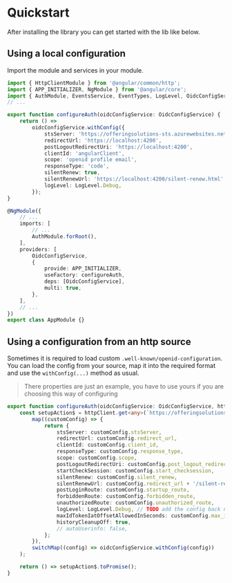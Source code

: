 # Quickstart

After installing the library you can get started with the lib like below.

## Using a local configuration

Import the module and services in your module.

```typescript
import { HttpClientModule } from '@angular/common/http';
import { APP_INITIALIZER, NgModule } from '@angular/core';
import { AuthModule, EventsService, EventTypes, LogLevel, OidcConfigService } from 'angular-auth-oidc-client';
// ...

export function configureAuth(oidcConfigService: OidcConfigService) {
    return () =>
        oidcConfigService.withConfig({
            stsServer: 'https://offeringsolutions-sts.azurewebsites.net',
            redirectUrl: 'https://localhost:4200',
            postLogoutRedirectUri: 'https://localhost:4200',
            clientId: 'angularClient',
            scope: 'openid profile email',
            responseType: 'code',
            silentRenew: true,
            silentRenewUrl: 'https://localhost:4200/silent-renew.html',
            logLevel: LogLevel.Debug,
        });
}

@NgModule({
    // ...
    imports: [
        // ...
        AuthModule.forRoot(),
    ],
    providers: [
        OidcConfigService,
        {
            provide: APP_INITIALIZER,
            useFactory: configureAuth,
            deps: [OidcConfigService],
            multi: true,
        },
    ],
    // ...
})
export class AppModule {}
```

## Using a configuration from an http source

Sometimes it is required to load custom `.well-known/openid-configuration`. You can load the config from your source, map it into the required format and use the `withConfig(...)` method as usual.

> There properties are just an example, you have to use yours if you are choosing this way of configuring

```typescript
export function configureAuth(oidcConfigService: OidcConfigService, httpClient: HttpClient) {
    const setupAction$ = httpClient.get<any>(`https://offeringsolutions-sts.azurewebsites.net/api/ClientAppSettings`).pipe(
        map((customConfig) => {
            return {
                stsServer: customConfig.stsServer,
                redirectUrl: customConfig.redirect_url,
                clientId: customConfig.client_id,
                responseType: customConfig.response_type,
                scope: customConfig.scope,
                postLogoutRedirectUri: customConfig.post_logout_redirect_uri,
                startCheckSession: customConfig.start_checksession,
                silentRenew: customConfig.silent_renew,
                silentRenewUrl: customConfig.redirect_url + '/silent-renew.html',
                postLoginRoute: customConfig.startup_route,
                forbiddenRoute: customConfig.forbidden_route,
                unauthorizedRoute: customConfig.unauthorized_route,
                logLevel: LogLevel.Debug, // TODO add the config back new breaking change in API
                maxIdTokenIatOffsetAllowedInSeconds: customConfig.max_id_token_iat_offset_allowed_in_seconds,
                historyCleanupOff: true,
                // autoUserinfo: false,
            };
        }),
        switchMap((config) => oidcConfigService.withConfig(config))
    );

    return () => setupAction$.toPromise();
}
```
